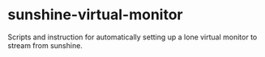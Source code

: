 # sunshine-virtual-monitor
Scripts and instruction for automatically setting up a lone virtual monitor to stream from sunshine.
